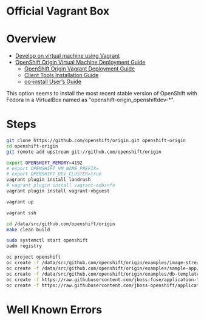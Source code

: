 ﻿Official Vagrant Box
====================

# Overview

- [Develop on virtual machine using Vagrant](https://github.com/openshift/origin/blob/master/CONTRIBUTING.adoc#develop-on-virtual-machine-using-vagrant)
- [OpenShift Origin Virtual Machine Deployment Guide](https://github.com/openshift/origin-server/blob/master/documentation/oo_deployment_guide_vm.adoc)
    - [OpenShift Origin Vagrant Deployment Guide](https://github.com/openshift/origin-server/blob/master/documentation/oo_deployment_guide_vagrant.adoc)
    - [Client Tools Installation Guide](https://github.com/openshift/origin-server/blob/master/documentation/oo_client_tools_installation_guide.adoc)
    - [oo-install User’s Guide](https://github.com/openshift/origin-server/blob/master/documentation/oo_install_users_guide.adoc)

This option seems to install the most recent stable version of OpenShift with Fedora in a VirtualBox named as "openshift-origin_openshiftdev-*".

# Steps

```bash
git clone https://github.com/openshift/origin.git openshift-origin
cd openshift-origin
git remote add upstream git://github.com/openshift/origin

export OPENSHIFT_MEMORY=4192
# export OPENSHIFT_VM_NAME_PREFIX=
# export OPENSHIFT_DEV_CLUSTER=true
vagrant plugin install landrush
# vagrant plugin install vagrant-adbinfo
vagrant plugin install vagrant-vbguest

vagrant up

vagrant ssh
```

```bash
cd /data/src/github.com/openshift/origin
make clean build

sudo systemctl start openshift
oadm registry

oc project openshift
oc create -f /data/src/github.com/openshift/origin/examples/image-streams/image-streams-centos7.json
oc create -f /data/src/github.com/openshift/origin/examples/sample-app/application-template-stibuild.json
oc create -f /data/src/github.com/openshift/origin/examples/db-templates
oc create -f https://raw.githubusercontent.com/jboss-fuse/application-templates/master/fis-image-streams.json
oc create -f https://raw.githubusercontent.com/jboss-openshift/application-templates/master/amq/amq62-basic.json
```

# Well Known Errors
